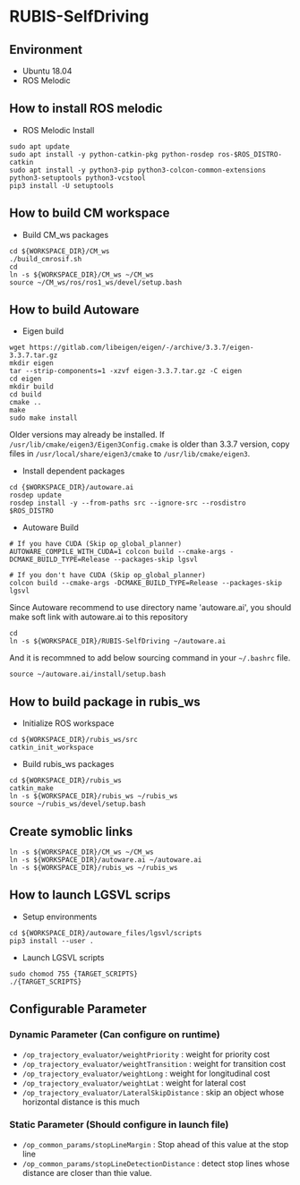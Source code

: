 # RUBIS-SelfDriving

## Environment

- Ubuntu 18.04
- ROS Melodic

## How to install ROS melodic
* ROS Melodic Install
```
sudo apt update
sudo apt install -y python-catkin-pkg python-rosdep ros-$ROS_DISTRO-catkin
sudo apt install -y python3-pip python3-colcon-common-extensions python3-setuptools python3-vcstool
pip3 install -U setuptools
```

## How to build CM workspace
* Build CM_ws packages
```
cd ${WORKSPACE_DIR}/CM_ws
./build_cmrosif.sh
cd
ln -s ${WORKSPACE_DIR}/CM_ws ~/CM_ws
source ~/CM_ws/ros/ros1_ws/devel/setup.bash

```

## How to build Autoware



* Eigen build
```
wget https://gitlab.com/libeigen/eigen/-/archive/3.3.7/eigen-3.3.7.tar.gz
mkdir eigen
tar --strip-components=1 -xzvf eigen-3.3.7.tar.gz -C eigen
cd eigen
mkdir build
cd build
cmake ..
make
sudo make install
```

Older versions may already be installed. If `/usr/lib/cmake/eigen3/Eigen3Config.cmake` is older than 3.3.7 version, copy files in `/usr/local/share/eigen3/cmake` to `/usr/lib/cmake/eigen3`.

* Install dependent packages
```
cd {$WORKSPACE_DIR}/autoware.ai
rosdep update
rosdep install -y --from-paths src --ignore-src --rosdistro $ROS_DISTRO
```

* Autoware Build
```
# If you have CUDA (Skip op_global_planner)
AUTOWARE_COMPILE_WITH_CUDA=1 colcon build --cmake-args -DCMAKE_BUILD_TYPE=Release --packages-skip lgsvl

# If you don't have CUDA (Skip op_global_planner)
colcon build --cmake-args -DCMAKE_BUILD_TYPE=Release --packages-skip lgsvl       
```

Since Autoware recommend to use directory name 'autoware.ai', you should make soft link with autoware.ai to this repository
```
cd
ln -s ${WORKSPACE_DIR}/RUBIS-SelfDriving ~/autoware.ai
```

And it is recommned to add below sourcing command in your `~/.bashrc` file.
```
source ~/autoware.ai/install/setup.bash
```

## How to build package in rubis_ws

* Initialize ROS workspace
```
cd ${WORKSPACE_DIR}/rubis_ws/src
catkin_init_workspace
```

* Build rubis_ws packages
```
cd ${WORKSPACE_DIR}/rubis_ws
catkin_make
ln -s ${WORKSPACE_DIR}/rubis_ws ~/rubis_ws
source ~/rubis_ws/devel/setup.bash

```

## Create symoblic links
```
ln -s ${WORKSPACE_DIR}/CM_ws ~/CM_ws
ln -s ${WORKSPACE_DIR}/autoware.ai ~/autoware.ai
ln -s ${WORKSPACE_DIR}/rubis_ws ~/rubis_ws
```

## How to launch LGSVL scrips
* Setup environments
```
cd ${WORKSPACE_DIR}/autoware_files/lgsvl/scripts
pip3 install --user .
```

* Launch LGSVL scripts
```
sudo chomod 755 {TARGET_SCRIPTS}
./{TARGET_SCRIPTS}
```

## Configurable Parameter

### Dynamic Parameter (Can configure on runtime)

* `/op_trajectory_evaluator/weightPriority` : weight for priority cost
* `/op_trajectory_evaluator/weightTransition` : weight for transition cost
* `/op_trajectory_evaluator/weightLong` : weight for longitudinal cost
* `/op_trajectory_evaluator/weightLat` : weight for lateral cost
* `/op_trajectory_evaluator/LateralSkipDistance` : skip an object whose horizontal distance is this much

### Static Parameter (Should configure in launch file)

* `/op_common_params/stopLineMargin` : Stop ahead of this value at the stop line
* `/op_common_params/stopLineDetectionDistance` : detect stop lines whose distance are closer than thie value.


